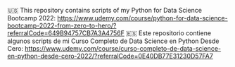 🇺🇸 This repository contains scripts of my Python for Data Science Bootcamp 2022: https://www.udemy.com/course/python-for-data-science-bootcamp-2022-from-zero-to-hero/?referralCode=649B94757CB7A3A4756F 
🇪🇸 Este repositorio contiene algunos scripts de mi Curso Completo de Data Science en Python Desde Cero: https://www.udemy.com/course/curso-completo-de-data-science-en-python-desde-cero-2022/?referralCode=0E40DB77E31230D57FA7 
